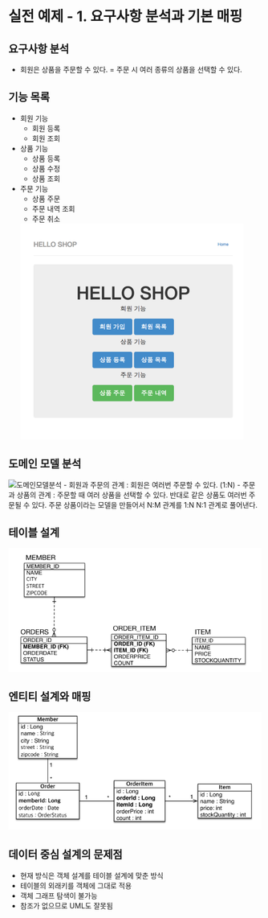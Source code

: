 # 실전 예제 - 1. 요구사항 분석과 기본 매핑

## 요구사항 분석
- 회원은 상품을 주문할 수 있다.
= 주문 시 여러 종류의 상품을 선택할 수 있다.

## 기능 목록
- 회원 기능
    - 회원 등록
    - 회원 조회
- 상품 기능
    - 상품 등록
    - 상품 수정
    - 상품 조회
- 주문 기능
    - 상품 주문
    - 주문 내역 조회
    - 주문 취소
    <img src="./src/main/resources/images/Homepage.PNG" alt="Homepage">

## 도메인 모델 분석
<img src="./src/main/resources/images/도메인모델분석.PNG" alt="도메인모델분석">
- 회원과 주문의 관계 : 회원은 여러번 주문할 수 있다. (1:N)
- 주문과 상품의 관계 : 주문할 때 여러 상품을 선택할 수 있다. 반대로 같은 상품도 여러번 주문될 수 있다. 주문 상품이라는 모델을 만들어서 N:M 관계를 1:N N:1 관계로 풀어낸다.

## 테이블 설계
<img src="./src/main/resources/images/테이블설계.PNG" alt="테이블설계">

## 엔티티 설계와 매핑
<img src="./src/main/resources/images/엔티티설계와매핑.PNG" alt="엔티티설계와매핑">

## 데이터 중심 설계의 문제점
- 현재 방식은 객체 설계를 테이블 설계에 맞춘 방식
- 테이블의 외래키를 객체에 그대로 적용
- 객체 그래프 탐색이 불가능
- 참조가 없으므로 UML도 잘못됨
